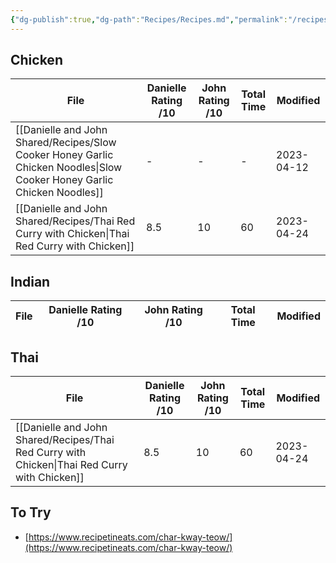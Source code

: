```yaml
---
{"dg-publish":true,"dg-path":"Recipes/Recipes.md","permalink":"/recipes/recipes/","dgPassFrontmatter":true}
---
```




## Chicken
| File                                                                                                                       | Danielle Rating /10 | John Rating /10 | Total Time | Modified   |
| -------------------------------------------------------------------------------------------------------------------------- | ------------------- | --------------- | ---------- | ---------- |
| [[Danielle and John Shared/Recipes/Slow Cooker Honey Garlic Chicken Noodles\|Slow Cooker Honey Garlic Chicken Noodles]] | \-                  | \-              | \-         | 2023-04-12 |
| [[Danielle and John Shared/Recipes/Thai Red Curry with Chicken\|Thai Red Curry with Chicken]]                           | 8.5                 | 10              | 60         | 2023-04-24 |


## Indian
| File | Danielle Rating /10 | John Rating /10 | Total Time | Modified |
| ---- | ------------------- | --------------- | ---------- | -------- |



## Thai
| File                                                                                             | Danielle Rating /10 | John Rating /10 | Total Time | Modified   |
| ------------------------------------------------------------------------------------------------ | ------------------- | --------------- | ---------- | ---------- |
| [[Danielle and John Shared/Recipes/Thai Red Curry with Chicken\|Thai Red Curry with Chicken]] | 8.5                 | 10              | 60         | 2023-04-24 |


## To Try
- [https://www.recipetineats.com/char-kway-teow/](https://www.recipetineats.com/char-kway-teow/)
